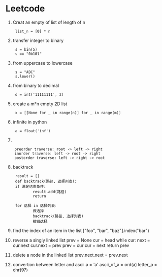 # Leetcode

1. Creat an empty of list of length of n

        list_n = [0] * n

2. transfer integer to binary

        s = bin(5)
        s == "0b101"

3. from uppercase to lowercase

        s = "ABC"
        s.lower()

4. from binary to decimal

        d = int('11111111', 2)

5. create a m*n empty 2D list

        x = [[None for _ in range(n)] for _ in range(m)]

6. infinite in python

        a = float('inf')

7. 

        preorder traverse: root -> left -> right
        inorder traverse: left -> root -> right
        postorder traverse: left -> right -> root

8. backtrack

        result = []
        def backtrack(路径, 选择列表):
        if 满足结束条件:
                result.add(路径)
                return
        
        for 选择 in 选择列表:
                做选择
                backtrack(路径, 选择列表)
                撤销选择

9. find the index of an item in the list
        ["foo", "bar", "baz"].index("bar")

10. reverse a singly linked list
        <!-- this step is really important or you will get only last two nodes -->
        prev = None 
        cur = head
        while cur:
                next = cur.next
                cur.next = prev
                prev = cur
                cur = next
        return prev

11. delete a node in the linked list
        prev.next.next = prev.next

12. convertion between letter and ascii
        a = 'a'
        ascii_of_a = ord(a)
        letter_a = chr(97)